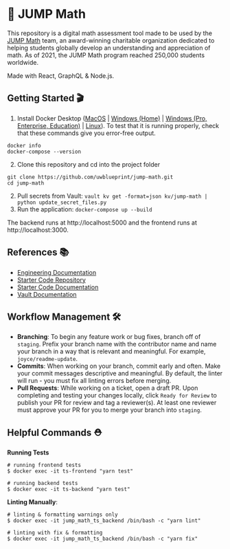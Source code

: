 # 🧮 JUMP Math

This repository is a digital math assessment tool made to be used by the [JUMP Math](https://jumpmath.org/) team, an award-winning charitable organization dedicated to helping students globally develop an understanding and appreciation of math. As of 2021, the JUMP Math program reached 250,000 students worldwide.

Made with React, GraphQL & Node.js.

## Getting Started 🎬
1. Install Docker Desktop ([MacOS](https://docs.docker.com/docker-for-mac/install/) | [Windows (Home)](https://docs.docker.com/docker-for-windows/install-windows-home/) | [Windows (Pro, Enterprise, Education)](https://docs.docker.com/docker-for-windows/install/) | [Linux](https://docs.docker.com/engine/install/#server)). To test that it is running properly, check that these commands give you error-free output.
```
docker info
docker-compose --version
```
2. Clone this repository and cd into the project folder
```
git clone https://github.com/uwblueprint/jump-math.git
cd jump-math
```
2. Pull secrets from Vault: `vault kv get -format=json kv/jump-math | python update_secret_files.py`
3. Run the application: `docker-compose up --build`

The backend runs at http://localhost:5000 and the frontend runs at http://localhost:3000.

## References 📚
- [Engineering Documentation](https://www.notion.so/uwblueprintexecs/Engineering-637f85d8ff4b4e87a507171927beb38d)
- [Starter Code Repository](https://github.com/uwblueprint/starter-code-v2)
- [Starter Code Documentation](https://uwblueprint.github.io/starter-code-v2/docs/getting-started)
- [Vault Documentation](https://www.notion.so/uwblueprintexecs/Secret-Management-2d5b59ef0987415e93ec951ce05bf03e#d6b60b9cd5694ffbb2dbb265d03048ce)

## Workflow Management 🛠
- **Branching**: To begin any feature work or bug fixes, branch off of `staging`. Prefix your branch name with the contributor name and name your branch in a way that is relevant and meaningful. For example, `joyce/readme-update`. 
- **Commits**: When working on your branch, commit early and often. Make your commit messages descriptive and meaningful. By default, the linter will run - you must fix all linting errors before merging.
- **Pull Requests**: While working on a ticket, open a draft PR. Upon completing and testing your changes locally, click `Ready for Review` to publish your PR for review and tag a reviewer(s). At least one reviewer must approve your PR for you to merge your branch into `staging`. 

## Helpful Commands ⛑

**Running Tests**
    
    # running frontend tests
    $ docker exec -it ts-frontend "yarn test"
    
    # running backend tests
    $ docker exec -it ts-backend "yarn test"

**Linting Manually**: 

    # linting & formatting warnings only
    $ docker exec -it jump_math_ts_backend /bin/bash -c "yarn lint"

    # linting with fix & formatting
    $ docker exec -it jump_math_ts_backend /bin/bash -c "yarn fix"
